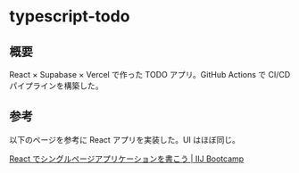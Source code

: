 # typescript-todo

## 概要

React × Supabase × Vercel で作った TODO アプリ。GitHub Actions で CI/CD パイプラインを構築した。

## 参考

以下のページを参考に React アプリを実装した。UI はほぼ同じ。

[React でシングルページアプリケーションを書こう | IIJ Bootcamp](https://iij.github.io/bootcamp/frontend/react/#%E8%AC%9B%E7%BE%A9%E3%81%AE%E5%85%A8%E4%BD%93%E5%83%8F)
